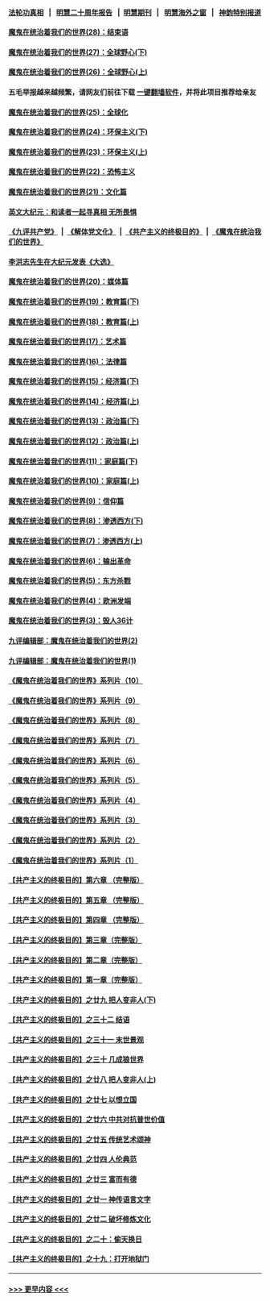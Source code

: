 #### [法轮功真相](https://github.com/gfw-breaker/truth/blob/master/README.md?t=0) &nbsp;&nbsp;|&nbsp;&nbsp; [明慧二十周年报告](https://github.com/gfw-breaker/mh-reports/blob/master/README.md?t=0) &nbsp;&nbsp;|&nbsp;&nbsp;[明慧期刊](https://github.com/gfw-breaker/mh-qikan) &nbsp;&nbsp;|&nbsp;&nbsp; [明慧海外之窗](https://github.com/gfw-breaker/mh-news/blob/master/README.md?t=0) &nbsp;&nbsp;|&nbsp;&nbsp; [神韵特别报道](https://github.com/gfw-breaker/mh-news/blob/master/shenyun.md?t=0)
#### [魔鬼在统治着我们的世界(28)：结束语](../pages/nsc422/n10936246.md?t=07081951) 
#### [魔鬼在统治着我们的世界(27)：全球野心(下)](../pages/nsc422/n10928319.md?t=07081951) 
#### [魔鬼在统治着我们的世界(26)：全球野心(上)](../pages/nsc422/n10900318.md?t=07081951) 
#### 五毛举报越来越频繁，请网友们前往下载 [一键翻墙软件](https://github.com/gfw-breaker/ssr-accounts)，并将此项目推荐给亲友
#### [魔鬼在统治着我们的世界(25)：全球化](../pages/nsc422/n10788205.md?t=07081951) 
#### [魔鬼在统治着我们的世界(24)：环保主义(下)](../pages/nsc422/n10695307.md?t=07081951) 
#### [魔鬼在统治着我们的世界(23)：环保主义(上)](../pages/nsc422/n10688613.md?t=07081951) 
#### [魔鬼在统治着我们的世界(22)：恐怖主义](../pages/nsc422/n10614727.md?t=07081951) 
#### [魔鬼在统治着我们的世界(21)：文化篇](../pages/nsc422/n10597706.md?t=07081951) 
#### [英文大纪元：和读者一起寻真相 无所畏惧](../pages/nsc422/n12542027.md?t=07081951) 
#### [《九评共产党》](https://github.com/begood0513/9ping.md/blob/master/README.md) &nbsp;|&nbsp; [《解体党文化》](../../../../jtdwh.md/blob/master/README.md)  &nbsp;|&nbsp; [《共产主义的终极目的》](../../../../gczydzjmd.md/blob/master/README.md) &nbsp;|&nbsp; [《魔鬼在统治我们的世界》](../../../../mgztzwmdsj.md/blob/master/README.md) 
#### [李洪志先生在大纪元发表《大选》](../pages/nsc422/n12534746.md?t=07081951) 
#### [魔鬼在统治着我们的世界(20)：媒体篇](../pages/nsc422/n10586579.md?t=07081951) 
#### [魔鬼在统治着我们的世界(19)：教育篇(下)](../pages/nsc422/n10564808.md?t=07081951) 
#### [魔鬼在统治着我们的世界(18)：教育篇(上)](../pages/nsc422/n10526970.md?t=07081951) 
#### [魔鬼在统治着我们的世界(17)：艺术篇](../pages/nsc422/n10499093.md?t=07081951) 
#### [魔鬼在统治着我们的世界(16)：法律篇](../pages/nsc422/n10485969.md?t=07081951) 
#### [魔鬼在统治着我们的世界(15)：经济篇(下)](../pages/nsc422/n10469975.md?t=07081951) 
#### [魔鬼在统治着我们的世界(14)：经济篇(上)](../pages/nsc422/n10457370.md?t=07081951) 
#### [魔鬼在统治着我们的世界(13)：政治篇(下)](../pages/nsc422/n10448270.md?t=07081951) 
#### [魔鬼在统治着我们的世界(12)：政治篇(上)](../pages/nsc422/n10444576.md?t=07081951) 
#### [魔鬼在统治着我们的世界(11)：家庭篇(下)](../pages/nsc422/n10440961.md?t=07081951) 
#### [魔鬼在统治着我们的世界(10)：家庭篇(上)](../pages/nsc422/n10435448.md?t=07081951) 
#### [魔鬼在统治着我们的世界(9)：信仰篇](../pages/nsc422/n10432159.md?t=07081951) 
#### [魔鬼在统治着我们的世界(8)：渗透西方(下)](../pages/nsc422/n10429603.md?t=07081951) 
#### [魔鬼在统治着我们的世界(7)：渗透西方(上)](../pages/nsc422/n10426013.md?t=07081951) 
#### [魔鬼在统治着我们的世界(6)：输出革命](../pages/nsc422/n10421536.md?t=07081951) 
#### [魔鬼在统治着我们的世界(5)：东方杀戮](../pages/nsc422/n10417707.md?t=07081951) 
#### [魔鬼在统治着我们的世界(4)：欧洲发端](../pages/nsc422/n10414890.md?t=07081951) 
#### [魔鬼在统治着我们的世界(3)：毁人36计](../pages/nsc422/n10411583.md?t=07081951) 
#### [九评编辑部：魔鬼在统治着我们的世界(2)](../pages/nsc422/n10410036.md?t=07081951) 
#### [九评编辑部：魔鬼在统治着我们的世界(1)](../pages/nsc422/n10406825.md?t=07081951) 
#### [《魔鬼在统治着我们的世界》系列片（10）](../pages/nsc422/n12292670.md?t=07081951) 
#### [《魔鬼在统治着我们的世界》系列片（9）](../pages/nsc422/n12290859.md?t=07081951) 
#### [《魔鬼在统治着我们的世界》系列片（8）](../pages/nsc422/n12287445.md?t=07081951) 
#### [《魔鬼在统治着我们的世界》系列片（7）](../pages/nsc422/n12283425.md?t=07081951) 
#### [《魔鬼在统治着我们的世界》系列片（6）](../pages/nsc422/n12282314.md?t=07081951) 
#### [《魔鬼在统治着我们的世界》系列片（5）](../pages/nsc422/n12281419.md?t=07081951) 
#### [《魔鬼在统治着我们的世界》系列片（4）](../pages/nsc422/n12274024.md?t=07081951) 
#### [《魔鬼在统治着我们的世界》系列片（3）](../pages/nsc422/n12271322.md?t=07081951) 
#### [《魔鬼在统治着我们的世界》系列片（2）](../pages/nsc422/n12269049.md?t=07081951) 
#### [《魔鬼在统治着我们的世界》系列片（1）](../pages/nsc422/n12267575.md?t=07081951) 
#### [【共产主义的终极目的】第六章 （完整版）](../pages/nsc422/n11428913.md?t=07081951) 
#### [【共产主义的终极目的】第五章 （完整版）](../pages/nsc422/n11428912.md?t=07081951) 
#### [【共产主义的终极目的】第四章 （完整版）](../pages/nsc422/n11428907.md?t=07081951) 
#### [【共产主义的终极目的】第三章（完整版）](../pages/nsc422/n11428848.md?t=07081951) 
#### [【共产主义的终极目的】第二章（完整版）](../pages/nsc422/n11428831.md?t=07081951) 
#### [【共产主义的终极目的】第一章（完整版）](../pages/nsc422/n11417651.md?t=07081951) 
#### [【共产主义的终极目的】之廿九 把人变非人(下)](../pages/nsc422/n11344140.md?t=07081951) 
#### [【共产主义的终极目的】之三十二 结语](../pages/nsc422/n11360535.md?t=07081951) 
#### [【共产主义的终极目的】之三十一 末世景观](../pages/nsc422/n11351129.md?t=07081951) 
#### [【共产主义的终极目的】之三十 几成狼世界](../pages/nsc422/n11348280.md?t=07081951) 
#### [【共产主义的终极目的】之廿八 把人变非人(上)](../pages/nsc422/n11340492.md?t=07081951) 
#### [【共产主义的终极目的】之廿七 以恨立国](../pages/nsc422/n11336944.md?t=07081951) 
#### [【共产主义的终极目的】之廿六 中共对抗普世价值](../pages/nsc422/n11324785.md?t=07081951) 
#### [【共产主义的终极目的】之廿五 传统艺术颂神](../pages/nsc422/n11296396.md?t=07081951) 
#### [【共产主义的终极目的】之廿四 人伦典范](../pages/nsc422/n11296397.md?t=07081951) 
#### [【共产主义的终极目的】之廿三 富而有德](../pages/nsc422/n11283598.md?t=07081951) 
#### [【共产主义的终极目的】之廿一 神传语言文字](../pages/nsc422/n11263265.md?t=07081951) 
#### [【共产主义的终极目的】之廿二 破坏修炼文化](../pages/nsc422/n11245728.md?t=07081951) 
#### [【共产主义的终极目的】之二十：偷天换日](../pages/nsc422/n11238846.md?t=07081951) 
#### [【共产主义的终极目的】之十九：打开地狱门](../pages/nsc422/n11206376.md?t=07081951) 

----
#### [ >>> 更早内容 <<< ](../indexes/nsc422-earlier.md)
